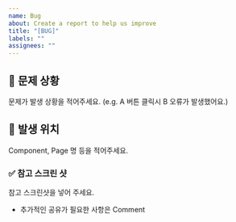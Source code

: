 ```yaml
---
name: Bug
about: Create a report to help us improve
title: "[BUG]"
labels: ""
assignees: ""
---
```


## 📌 문제 상황

문제가 발생 상황을 적어주세요. (e.g. A 버튼 클릭시 B 오류가 발생했어요.)

## 🐛 발생 위치

Component, Page 명 등을 적어주세요.

### ✅ 참고 스크린 샷

참고 스크린샷을 넣어 주세요.

- 추가적인 공유가 필요한 사항은 Comment
